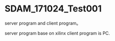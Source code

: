 # SDAM_171024_Test001
server program and client program。

server program  base on xilinx
client program  is PC.
